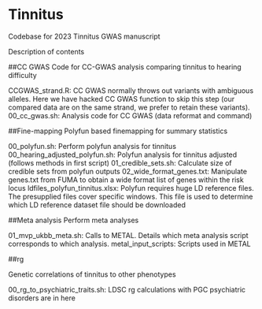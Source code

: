 # Tinnitus  
Codebase for 2023 Tinnitus GWAS manuscript

Description of contents

##CC GWAS
Code for CC-GWAS analysis comparing tinnitus to hearing difficulty

CCGWAS_strand.R: CC GWAS normally throws out variants with ambiguous alleles. Here we have hacked CC GWAS function to skip this step (our compared data are on the same strand, we prefer to retain these variants).
00_cc_gwas.sh: Analysis code for CC GWAS (data reformat and command)


##Fine-mapping
Polyfun based finemapping for summary statistics

00_polyfun.sh: Perform polyfun analysis for tinnitus
00_hearing_adjusted_polyfun.sh: Polyfun analysis for tinnitus adjusted (follows methods in first script)
01_credible_sets.sh: Calculate size of credible sets from polyfun outputs
02_wide_format_genes.txt: Manipulate genes.txt from FUMA to obtain a wide format list of genes within the risk locus
ldfiles_polyfun_tinnitus.xlsx: Polyfun requires huge LD reference files. The presupplied files cover specific windows. This file is used to determine which LD reference dataset file should be downloaded


##Meta analysis
Perform meta analyses

01_mvp_ukbb_meta.sh: Calls to METAL. Details which meta analysis script corresponds to which analysis.
metal_input_scripts: Scripts used in METAL

##rg

Genetic correlations of tinnitus to other phenotypes

00_rg_to_psychiatric_traits.sh: LDSC rg calculations with PGC psychiatric disorders are in here
